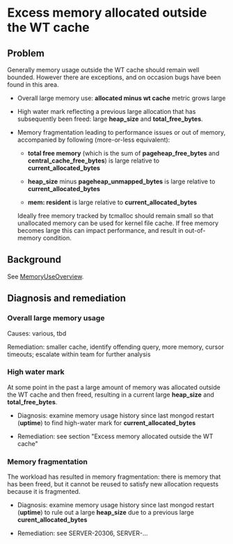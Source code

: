 # Excess memory allocated outside the WT cache

## Problem

Generally memory usage outside the WT cache should remain well bounded.
However there are exceptions, and on occasion bugs have been found in this
area.

* Overall large memory use: **allocated minus wt cache** metric grows large
* High water mark reflecting a previous large allocation that has subsequently
  been freed: large **heap_size** and **total_free_bytes**.
* Memory fragmentation leading to performance issues or out of memory,
  accompanied by following (more-or-less equivalent):
  
  * **total free memory** (which is the sum of **pageheap_free_bytes**
    and **central_cache_free_bytes**) is large relative to
    **current_allocated_bytes**

  * **heap_size** minus **pageheap_unmapped_bytes** is large relative
    to **current_allocated_bytes**
  
  * **mem: resident** is large relative to **current_allocated_bytes**

  Ideally free memory tracked by tcmalloc should remain small so that
  unallocated memory can be used for kernel file cache. If free memory becomes
  large this can impact performance, and result in out-of-memory condition.

## Background

See [MemoryUseOverview](MemoryUseOverview.md).

## Diagnosis and remediation

### Overall large memory usage

Causes: various, tbd

Remediation: smaller cache, identify offending query, more memory, cursor
timeouts; escalate within team for further analysis

### High water mark

At some point in the past a large amount of memory was allocated outside
the WT cache and then freed, resulting in a current large **heap_size** and
**total_free_bytes**.

* Diagnosis: examine memory usage history since last mongod restart
  (**uptime**) to find high-water mark for **current_allocated_bytes**

* Remediation: see section "Excess memory allocated outside the WT cache"

### Memory fragmentation

The workload has resulted in memory fragmentation: there is memory that has
been freed, but it cannot be reused to satisfy new allocation requests because
it is fragmented.

* Diagnosis: examine memory usage history since last mongod restart
  (**uptime**) to rule out a large **heap_size** due to a previous
  large **curent_allocated_bytes**

* Remediation: see SERVER-20306, SERVER-...
